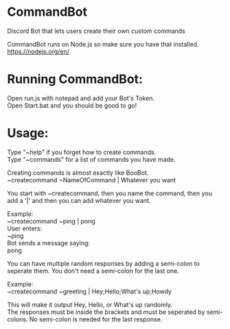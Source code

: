 # CommandBot
Discord Bot that lets users create their own custom commands

CommandBot runs on Node.js so make sure you have that installed.  
https://nodejs.org/en/

# Running CommandBot:
Open run.js with notepad and add your Bot's Token.  
Open Start.bat and you should be good to go!

# Usage:
Type "~help" if you forget how to create commands.  
Type "~commands" for a list of commands you have made.

Creating commands is almost exactly like BooBot.  
~createcommand ~NameOfCommand | Whatever you want

You start with ~createcommand, then you name the command, then you add a '|' and then you can add whatever you want.

Example:  
~createcommand ~ping | pong  
User enters:  
~ping  
Bot sends a message saying:  
pong

You can have multiple random responses by adding a semi-colon to seperate them. You don't need a semi-colon for the last one.

Example:  
~createcommand ~greeting | Hey;Hello;What's up;Howdy

This will make it output Hey, Hello, or What's up randomly.  
The responses must be inside the brackets and must be seperated by semi-colons. No semi-colon is needed for the last response.